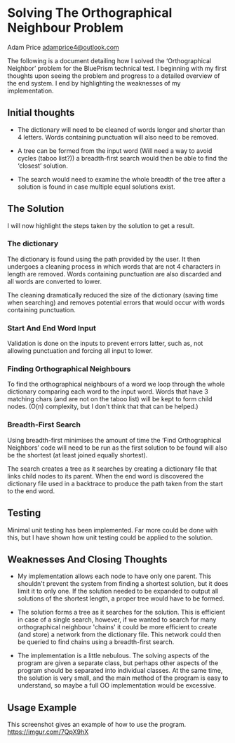 # Solving The Orthographical Neighbour Problem
Adam Price
adamprice4@outlook.com

The following is a document detailing how I solved the ‘Orthographical Neighbor’ problem for the BluePrism technical test. I beginning with my first thoughts upon seeing the problem and progress to a detailed overview of the end system. I end by highlighting the weaknesses of my implementation. 

## Initial thoughts

 - The dictionary will need to be cleaned of words longer and shorter than 4 letters. Words containing punctuation will also need to be removed. 

 - A tree can be formed from the input word (Will need a way to avoid cycles (taboo list?)) a breadth-first search would then be able to find the ‘closest’ solution. 

 - The search would need to examine the whole breadth of the tree after a solution is found in case multiple equal solutions exist. 

## The Solution

I will now highlight the steps taken by the solution to get a result. 

### The dictionary
The dictionary is found using the path provided by the user. It then undergoes a cleaning process in which words that are not 4 characters in length are removed. Words containing punctuation are also discarded and all words are converted to lower. 

The cleaning dramatically reduced the size of the dictionary (saving time when searching) and removes potential errors that would occur with words containing punctuation.

### Start And End Word Input
Validation is done on the inputs to prevent errors latter, such as, not allowing punctuation and forcing all input to lower. 

### Finding Orthographical Neighbours

To find the orthographical neighbours of a word we loop through the whole dictionary comparing each word to the input word. Words that have 3 matching chars (and are not on the taboo list) will be kept to form child nodes. (O(n) complexity, but I don't think that that can be helped.)

### Breadth-First Search

Using breadth-first minimises the amount of time the ‘Find Orthographical Neighbors’ code will need to be run as the first solution to be found will also be the shortest (at least joined equally shortest).

The search creates a tree as it searches by creating a dictionary file that links child nodes to its parent. When the end word is discovered the dictionary file used in a backtrace to produce the path taken from the start to the end word.

## Testing 
Minimal unit testing has been implemented. Far more could be done with this, but I have shown how unit testing could be applied to the solution.  


## Weaknesses And Closing Thoughts
- My implementation allows each node to have only one parent. This shouldn't prevent the system from finding a shortest solution, but it does limit it to only one. If the solution needed to be expanded to output all solutions of the shortest length, a proper tree would have to be formed. 

- The solution forms a tree as it searches for the solution. This is efficient in case of a single search, however, if we wanted to search for many orthographical neighbour 'chains'  it could be more efficient to create (and store) a network from the dictionary file. This network could then be queried to find chains using a breadth-first search. 

- The implementation is a little nebulous. The solving aspects of the program are given a separate class, but perhaps other aspects of the program should be separated into individual classes. At the same time, the solution is very small, and the main method of the program is easy to understand, so maybe a full OO implementation would be excessive. 

## Usage Example
This screenshot gives an example of how to use the program. 
https://imgur.com/7QpX9hX

